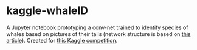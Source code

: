 # kaggle-whaleID
A Jupyter notebook prototyping a conv-net trained to identify species of whales based on pictures of their tails (network structure is based on [this article](https://blog.keras.io/building-powerful-image-classification-models-using-very-little-data.html)). Created for [this Kaggle competition](https://www.kaggle.com/c/whale-categorization-playground).
